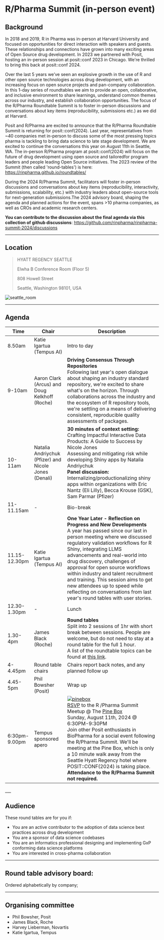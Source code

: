# R/Pharma Summit (in-person event)

## Background

In 2018 and 2019, R in Pharma was in-person at Harvard University and focused on opportunities for direct interaction with speakers and guests. These relationships and connections have grown into many exciting areas of Open Source drug development. In 2023 we partnered with Posit, hosting an in-person session at posit::conf 2023 in Chicago. We're thrilled to bring this back at posit::conf 2024.

Over the last 5 years we’ve seen an explosive growth in the use of R and other open source technologies across drug development, with an increasing focus on open source projects and pan-company collaboration. In this 1-day series of roundtables we aim to provide an open, collaborative, and inclusive environment to share learnings, understand common themes across our industry, and establish collaboration opportunities. The focus of the R/Pharma Roundtable Summit is to foster in-person discussions and conversations about key items (reproducibility, submissions etc.) as we did at Harvard.

Posit and R/Pharma are excited to announce that the R/Pharma Roundtable Summit is returning for posit::conf(2024). Last year, representatives from ~40 companies met in-person to discuss some of the most pressing topics pharma is tackling to bring data science to late stage development. We are excited to continue the conversations this year on August 11th in Seattle, WA. The in-person R/Pharma program at posit::conf(2024) will focus on the future of drug development using open source and tailoredfor program leaders and people leading Open Source initiatives. The 2023 review of the Summit (then called 'round-tables') is here: https://rinpharma.github.io/roundtables/

During the 2024 R/Pharma Summit, facilitators will foster in-person discussions and conversations about key items (reproducibility, interactivity, submissions, scalability, etc.) with industry leaders about open-source tools for next-generation submissions.The 2024 advisory board, shaping the agenda and planned actions for the event, spans >10 pharma companies, as well as CROs and academic research centers.

**You can contribute to the discussion about the final agenda via this collection of github discussions**: https://github.com/rinpharma/rinpharma-summit-2024/discussions

___

## Location

> HYATT REGENCY SEATTLE
> 
> Elwha B Conference Room (Floor 5)
> 
> 808 Howell Street
> 
> Seattle, Washington 98101, USA

![seattle_room](https://github.com/user-attachments/assets/fb78eb57-acdc-4a8c-a0a1-957076b84901)
___

## Agenda

<markdown-accessiblity-table><table>
<thead>
  <tr>
    <th>Time</th>
    <th>Chair</th>
    <th>Description</th>
  </tr>
</thead>
<tbody>
<tr>
  <td>8.50am</td>
  <td>Katie Igartua (Tempus AI)</td>
  <td>Intro to day</td>
</tr>
<tr>
  <td>9-10am</td>
  <td>Aaron Clark (Arcus) and Doug Kelkhoff (Roche)</td>
  <td><strong>Driving Consensus Through Repositories</strong> <br> Following last year's open dialogue about shaping an industry standard repository, we're excited to share what's on the horizon. Through collaborations across the industry and the ecosystem of R repository tools, we're settling on a means of delivering consistent, reproducible quality assessments of packages.</td>
</tr>
<tr>
  <td>10-11am</td>
  <td>Natalia Andriychuk (Pfizer) and Nicole Jones (Denali)</td>
  <td><strong>30 minutes of context setting:</strong><br>Crafting Impactful Interactive Data Products: A Guide to Success by Nicole Jones<br>Assessing and mitigating risk while developing Shiny apps by Natalia Andriychuk<br><strong>Panel discussion:</strong><br>Internalizing/productionalizing shiny apps within organizations with Eric Nantz (Eli Lilly), Becca Krouse (GSK), Sam Parmar (Pfizer)  </td>
</tr>
<tr>
  <td>11-11.15am</td>
  <td>-</td>
  <td>Bio-break</td>
</tr>
<tr>
  <td>11.15-12.30pm</td>
  <td>Katie Igartua (Tempus AI)</td>
  <td><strong>One Year Later - Reflection on Progress and New Developments</strong>  <br> A year has passed since our last in person meeting where we discussed regulatory validation workflows for R Shiny, integrating LLMS advancements and real-world into drug discovery, challenges of approval for open source workflows within industry and talent recruitment and training. This session aims to get new attendees up to speed while reflecting on conversations from last year's round tables with user stories.</td>
</tr>
<tr>
  <td>12.30-1.30pm</td>
  <td>-</td>
  <td>Lunch</td>
</tr>
<tr>
  <td>1.30-4pm</td>
  <td>James Black (Roche)</td>
  <td><strong>Round tables</strong> <br> Split into 2 sessions of 1hr with short break between sessions. People are welcome, but do not need to stay at a round table for the full 1 hour.<br>A list of the roundtable topics can be found at <a target="_blank" href="https://iced-cobalt-20e.notion.site/2641e5330a3f4d08ba0c999f1f8950c9?v=a2754a41ef3e42538b32fffc33cb9547">this link</a>. </td>
</tr>
<tr>
  <td>4-4.45pm</td>
  <td>Round table chairs</td>
  <td>Chairs report back notes, and any planned follow up</td>
</tr>
<tr>
  <td>4.45-5pm</td>
  <td>Phil Bowsher (Posit)</td>
  <td>Wrap up</td>
</tr>
<tr>
  <td>6:30pm-9.00pm</td>
  <td>Tempus sponsored apero</td>
  <td><a target="_blank" rel="noopener noreferrer" href="https://github.com/rinpharma/rinpharma-summit-2024/assets/2760096/c4ca8802-4881-4250-b8fb-e22cedc48120"><img src="https://github.com/rinpharma/rinpharma-summit-2024/assets/2760096/c4ca8802-4881-4250-b8fb-e22cedc48120" alt="pinebox" style="max-width: 100%;"></a><br>
<a target="_blank" href="https://docs.google.com/forms/d/e/1FAIpQLScBOYMDxs--popRdJHJ2KvMKUfip0HgGuNq4ZYSzwwR0uQGug/viewform">RSVP</a> to the R /Pharma Summit Meetup @ The <a target="_blank" href="https://maps.app.goo.gl/aqDAZj6d4XjZJwVCA">Pine Box</a><br> 
Sunday, August 11th, 2024 @ 6:30PM-9:30PM<br>
Join other Posit enthusiasts in BioPharma for a social event following the R/Pharma Summit. We'll be meeting at the Pine Box, which is only a 10 minute walk away from the Seattle Hyatt Regency hotel where POSIT::CONF(2024) is taking place.<br>
<b>Attendance to the R/Pharma Summit not required.</b>
  </td>
</tr>
</tbody>
</table></markdown-accessiblity-table>
___

## Audience

These round tables are for you if:

- You are an active contributor to the adoption of data science best practices across drug development
- You are a sponsor of data science codebases
- You are an informatics professional designing and implementing GxP conforming data science platforms 
- You are interested in cross-pharma collaboration

___

## Round table advisory board: 

Ordered alphabetically by company;

___

## Organising committee

- Phil Bowsher, Posit
- James Black, Roche
- Harvey Lieberman, Novartis
- Katie Igartua, Tempus



